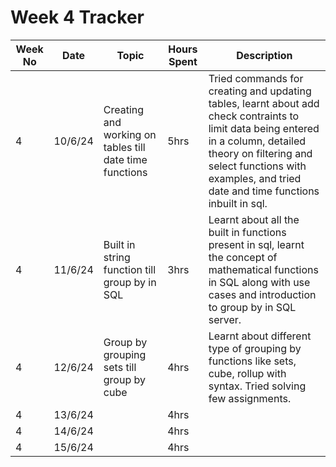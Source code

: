 # Week 4 Tracker

| Week No | Date    | Topic                                   | Hours Spent | Description                                                                                                                                                                        |
| ------- | ------- | --------------------------------------- | ----------- | ---------------------------------------------------------------------------------------------------------------------------------------------------------------------------------- |
| 4       | 10/6/24 | Creating and working on tables till date time functions | 5hrs        | Tried commands for creating and updating tables, learnt about add check contraints to limit data being entered in a column, detailed theory on filtering and select functions with examples, and tried date and time functions inbuilt in sql. |
| 4       | 11/6/24 | Built in string function till group by in SQL                                        | 3hrs        | Learnt about all the built in functions present in sql, learnt the concept of mathematical functions in SQL along with use cases and introduction to group by in SQL server.
| 4       | 12/6/24 | Group by grouping sets till group by cube                                        | 4hrs        | Learnt about different type of grouping by functions like sets, cube, rollup with syntax. Tried solving few assignments.
| 4       | 13/6/24 |                                         | 4hrs        |
| 4       | 14/6/24 |                                         | 4hrs        |
| 4       | 15/6/24  |                                         | 4hrs        |
